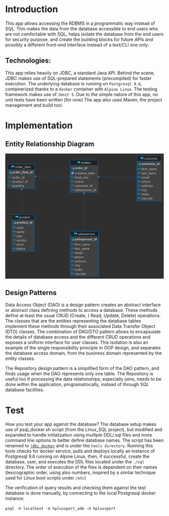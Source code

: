# Introduction
This app allows accessing the RDBMS in a programmatic way instead of SQL.
This makes the data from the database accessible to end users who are not comfortable with SQL,
helps isolate the database from the end users for security purpose,
and create the building blocks for future APIs and possibly a different front-end interface instead
of a text/CLI one only.

## Technologies:
This app relies heavily on JDBC, a standard Java API.
Behind the scene, JDBC makes use of SQL-prepared statements (precompiled) for faster execution.
The underlying database is running on `Postgresql 9.6`,
containerized thanks to a `docker` container with `Alpine Linux`.
The testing framework makes use of `JUnit 5`.
Due to the simple nature of this app, no unit tests have been written (for now)
The app also uses Maven, the project management and build tool.

# Implementation
## Entity Relationship Diagram

![Entity Relationship Diagram](resources/diagrams/hplussports.png)

## Design Patterns

Data Access Object (DAO) is a design pattern creates an abstract interface or abstract class 
defining methods to access a database. These methods define at least the usual CRUD (Create, )
Read, Update, Delete) operations. The classes that are the entities representing the database
tables implement these methods through their associated Data Transfer Object (DTO) classes.
The combination of DAO/DTO pattern allows to encapsulate the details of database access and the
different CRUD operations and exposes a uniform interface for user classes.
This isolation is also an example of the single responsibility principle in OOP design, and
separates the database access domain, from the business domain represented by the entity classes.

The Repository design pattern is a simplified form of the DAO pattern, and finds usage when the DAO
represents only one table. The Repository is useful too if processing the data relationships,
especially joins, needs to be done within the application, programatiocally, instead of through SQL
database facilities.

# Test
How you test your app against the database?
The database setup makes use of psql_docker.sh script (from the Linux_SQL project),
but modified and expanded
to handle initialization using multiple DDL/.sql files and more command line options
to better define database names.
The script has been renamed to [`jdbc_docker`](tools/jdbc_docker.sh)
and is under the `tools directory`.
Running this tools checks for docker service,
pulls and deploys locally an instance of Postgresql 9.6 running on Alpine Linux,
then, if successful,
create the database, user, and executes the DDL files located under the `./sql` directory.
The order of execution of the files is dependent on their names (lexicographic order,
using also numbers, inspired by a similar technique used for Linux boot scripts under `/etc`)

The verification of query results and checking them against the test database is done manually,
by connecting to the local Postgresql docker instance:

`psql -h localhost -U hplussport_adm -d hplussport`



